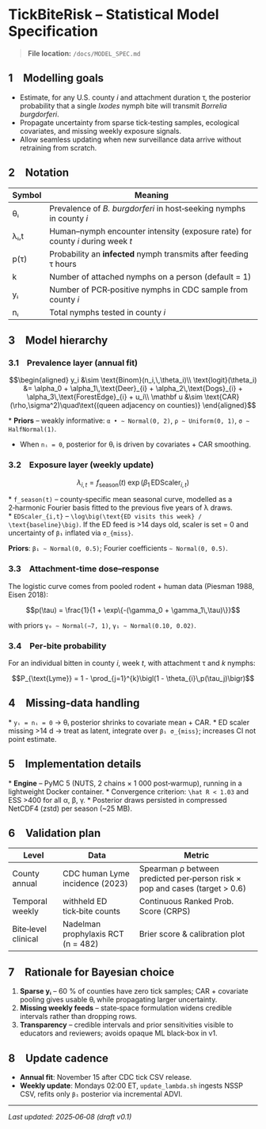# TickBiteRisk – Statistical Model Specification

> **File location:** `/docs/MODEL_SPEC.md`

## 1 Modelling goals

* Estimate, for any U.S. county *i* and attachment duration τ, the posterior probability that a single *Ixodes* nymph bite will transmit *Borrelia burgdorferi*.
* Propagate uncertainty from sparse tick‑testing samples, ecological covariates, and missing weekly exposure signals.
* Allow seamless updating when new surveillance data arrive without retraining from scratch.

## 2 Notation

| Symbol | Meaning                                                                        |
| ------ | ------------------------------------------------------------------------------ |
| θᵢ     | Prevalence of *B. burgdorferi* in host‑seeking nymphs in county *i*            |
| λᵢ,t   | Human–nymph encounter intensity (exposure rate) for county *i* during week *t* |
| p(τ)   | Probability an **infected** nymph transmits after feeding τ hours              |
| k      | Number of attached nymphs on a person (default = 1)                            |
| yᵢ     | Number of PCR‑positive nymphs in CDC sample from county *i*                    |
| nᵢ     | Total nymphs tested in county *i*                                              |

## 3 Model hierarchy

### 3.1 Prevalence layer (annual fit)

```math
\begin{aligned}
y_i &\sim \text{Binom}(n_i,\,\theta_i)\\
\text{logit}(\theta_i) &= \alpha_0 + \alpha_1\,\text{Deer}_{i} + \alpha_2\,\text{Dogs}_{i} + \alpha_3\,\text{ForestEdge}_{i} + u_i\\
\mathbf u &\sim \text{CAR}(\rho,\sigma^2)\quad\text{(queen adjacency on counties)}
\end{aligned}
```

\* **Priors** – weakly informative: `α • ∼ Normal(0, 2)`, `ρ ∼ Uniform(0, 1)`, `σ ∼ HalfNormal(1)`.

* When `nᵢ = 0`, posterior for θᵢ is driven by covariates + CAR smoothing.

### 3.2 Exposure layer (weekly update)

```math
\lambda_{i,t} = f_{\text{season}}(t)\;\exp\big(\beta_1\,\text{EDScaler}_{i,t}\big)
```

\* `f_season(t)` – county‑specific mean seasonal curve, modelled as a 2‑harmonic Fourier basis fitted to the previous five years of λ draws.
\* `EDScaler_{i,t}` – `\log\big(\text{ED visits this week} / \text{baseline}\big)`. If the ED feed is >14 days old, scaler is set = 0 and uncertainty of `β₁` inflated via `σ_{miss}`.

**Priors**: `β₁ ∼ Normal(0, 0.5)`; Fourier coefficients `∼ Normal(0, 0.5)`.

### 3.3 Attachment‑time dose–response

The logistic curve comes from pooled rodent + human data (Piesman 1988, Eisen 2018):

```math
p(\tau) = \frac{1}{1 + \exp\{-(\gamma_0 + \gamma_1\,\tau)\}}
```

with priors `γ₀ ∼ Normal(−7, 1)`, `γ₁ ∼ Normal(0.10, 0.02)`.

### 3.4 Per‑bite probability

For an individual bitten in county *i*, week *t*, with attachment τ and *k* nymphs:

```math
P_{\text{Lyme}} = 1 - \prod_{j=1}^{k}\bigl(1 - \theta_{i}\,p(\tau_j)\bigr)
```

## 4 Missing‑data handling

\* `yᵢ = nᵢ = 0` → θᵢ posterior shrinks to covariate mean + CAR.
\* ED scaler missing >14 d → treat as latent, integrate over `β₁ σ_{miss}`; increases CI not point estimate.

## 5 Implementation details

\* **Engine** – PyMC 5 (NUTS, 2 chains × 1 000 post‑warmup), running in a lightweight Docker container.
\* Convergence criterion: `\hat R < 1.03` and ESS >400 for all α, β, γ.
\* Posterior draws persisted in compressed NetCDF4 (zstd) per season (\~25 MB).

## 6 Validation plan

| Level               | Data                               | Metric                                                                      |
| ------------------- | ---------------------------------- | --------------------------------------------------------------------------- |
| County annual       | CDC human Lyme incidence (2023)    | Spearman ρ between predicted per‑person risk × pop and cases (target > 0.6) |
| Temporal weekly     | withheld ED tick‑bite counts       | Continuous Ranked Prob. Score (CRPS)                                        |
| Bite‑level clinical | Nadelman prophylaxis RCT (n = 482) | Brier score & calibration plot                                              |

## 7 Rationale for Bayesian choice

1. **Sparse yᵢ** – 60 % of counties have zero tick samples; CAR + covariate pooling gives usable θᵢ while propagating larger uncertainty.
2. **Missing weekly feeds** – state‑space formulation widens credible intervals rather than dropping rows.
3. **Transparency** – credible intervals and prior sensitivities visible to educators and reviewers; avoids opaque ML black‑box in v1.

## 8 Update cadence

* **Annual fit**: November 15 after CDC tick CSV release.
* **Weekly update**: Mondays 02:00 ET, `update_lambda.sh` ingests NSSP CSV, refits only `β₁` posterior via incremental ADVI.

---

*Last updated: 2025‑06‑08 (draft v0.1)*

